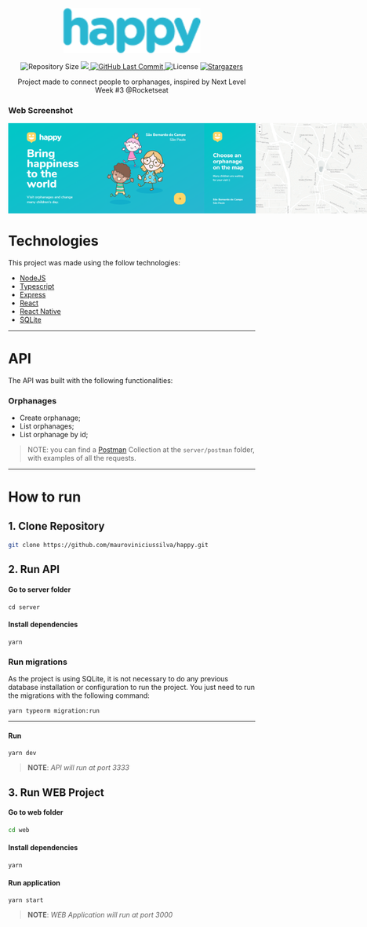 <p align="center">
  <img src="https://github.com/mauroviniciussilva/happy/blob/main/docs/logo.png" alt="Happy" width="280"/>
</p>

<p align="center">	
  <img alt="Repository Size" src="https://img.shields.io/github/repo-size/mauroviniciussilva/happy?color=29B6D1">
  <a aria-label="Completed" href="https://nextlevelweek.com/episodios/omnistack/edicao/3">
    <img src="https://img.shields.io/badge/Happy-NLW%203.0-29B6D1"></img>
  </a>
  <a href="https://github.com/mauroviniciussilva/happy/commits/master">
    <img alt="GitHub Last Commit" src="https://img.shields.io/github/last-commit/mauroviniciussilva/happy?color=29B6D1">
  </a> 
  <img alt="License" src="https://img.shields.io/badge/license-MIT-29B6D1">
  <a href="https://github.com/mauroviniciussilva/happy/stargazers">
    <img alt="Stargazers" src="https://img.shields.io/github/stars/mauroviniciussilva/happy?color=29B6D1&logo=github">
  </a>
</p>

<div align="center">Project made to connect people to orphanages, inspired by Next Level Week #3 @Rocketseat</div>

### Web Screenshot
<div style="display: flex; flex-direction: 'row'; align-items: 'center';">
  <img src="https://github.com/mauroviniciussilva/happy/blob/main/docs/web-landing.png" width="400px">
  <img src="https://github.com/mauroviniciussilva/happy/blob/main/docs/orphanages-map.png" width="400px">
</div>

# Technologies
This project was made using the follow technologies:
<ul>
  <li><a href="https://nodejs.org/en/">NodeJS</a></li>
  <li><a href="https://www.typescriptlang.org/">Typescript</a></li>
  <li><a href="https://expressjs.com/en/api.html#express">Express</a></li>
  <li><a href="https://reactjs.org/">React</a></li>
  <li><a href="https://reactnative.dev/">React Native</a></li>
  <li><a href="https://www.sqlite.org/index.html">SQLite</a></li>
</ul>

---
# API

The API was built with the following functionalities:

### Orphanages
- Create orphanage;
- List orphanages;
- List orphanage by id;

> NOTE: you can find a [Postman](https://www.postman.com/) Collection at the `server/postman` folder, with examples of all the requests.

---

# How to run

## 1. Clone Repository

```bash
git clone https://github.com/mauroviniciussilva/happy.git
```

## 2. Run API

#### Go to server folder
```
cd server
```

#### Install dependencies
```
yarn
```

### Run migrations

As the project is using SQLite, it is not necessary to do any previous database installation or configuration to run the project. You just need to run the migrations with the following command:

```
yarn typeorm migration:run
```

---

#### Run
```
yarn dev
```

> **NOTE**: *API will run at port 3333*

## 3. Run WEB Project

#### Go to web folder
```bash
cd web
```

#### Install dependencies
```
yarn
```

#### Run application
```
yarn start
```

> **NOTE**: *WEB Application will run at port 3000*
